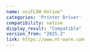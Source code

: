 ```yaml
---
name: uniFLOW Online"
categories: 'Printer Driver'
compatibility: native
display_result: "Compatible"
version_from: "2025.2"
link: https://www.nt-ware.com
---
```

